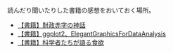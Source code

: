 読んだり聞いたりした書籍の感想をおいておく場所。

- [【書籍】財政赤字の神話](【書籍】財政赤字の神話.md)
- [【書籍】ggplot2、ElegantGraphicsForDataAnalysis](【書籍】ggplot2、ElegantGraphicsForDataAnalysis.md)
- [【書籍】科学者たちが語る食欲](【書籍】科学者たちが語る食欲.md)
